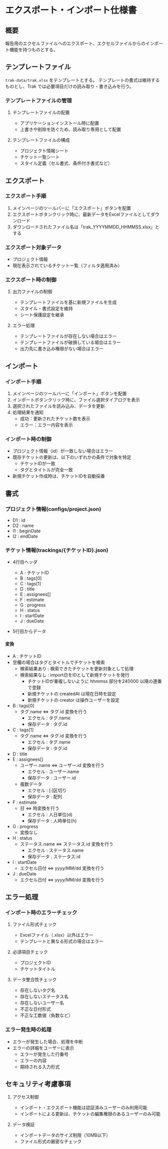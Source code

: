 # エクスポート・インポート仕様書

## 概要

報告用のエクセルファイルへのエクスポート、エクセルファイルからのインポート機能を持つものとする。

## テンプレートファイル

`trak-data/trak.xlsx` をテンプレートとする。
テンプレートの書式は維持するものとし、Trak では必要項目だけの読み取り・書き込みを行う。

### テンプレートファイルの管理

1. テンプレートファイルの配置
   - アプリケーションインストール時に配置
   - 上書きや削除を防ぐため、読み取り専用として配置

2. テンプレートファイルの構成
   - プロジェクト情報シート
   - チケット一覧シート
   - スタイル定義（セル書式、条件付き書式など）

## エクスポート

### エクスポート手順

1. メインページのツールバーに「エクスポート」ボタンを配置
2. エクスポートボタンクリック時に、最新データをExcelファイルとしてダウンロード
3. ダウンロードされたファイル名は「trak_YYYYMMDD_HHMMSS.xlsx」とする

### エクスポート対象データ

- プロジェクト情報
- 現在表示されているチケット一覧（フィルタ適用済み）

### エクスポート時の制御

1. 出力ファイルの制御
   - テンプレートファイルを基に新規ファイルを生成
   - スタイル・書式設定を維持
   - シート保護設定を継承

2. エラー処理
   - テンプレートファイルが存在しない場合はエラー
   - テンプレートファイルが破損している場合はエラー
   - 出力先に書き込み権限がない場合はエラー

## インポート

### インポート手順

1. メインページのツールバーに「インポート」ボタンを配置
2. インポートボタンクリック時に、ファイル選択ダイアログを表示
3. 選択されたファイルを読み込み、データを更新
4. 処理結果を通知
   - 成功：更新されたチケット数を表示
   - エラー：エラー内容を表示

### インポート時の制御

- プロジェクト情報（id）が一致しない場合はエラー
- 既存チケットの更新は、以下のいずれかの条件で対象を特定
  - チケットIDが一致
  - タグとタイトルが完全一致
- 新規チケット作成時は、チケットIDを自動採番

## 書式

### プロジェクト情報(configs/project.json)

- D1 : id
- D2 : name
- I1 : beginDate
- I2 : endDate

### チケット情報(trackings/{チケットID}.json)

- 4行目ヘッダ
  - A : チケットID
  - B : tags[0]
  - C : tags[1]
  - D : title
  - E : assignees[]
  - F : estimate
  - G : progress
  - H : status
  - I : startDate
  - J : dueDate

- 5行目からデータ

#### 変換

- A : チケットID
- 空欄の場合はタグとタイトルでチケットを検索
    - 検索結果あり : 検索できたチケットを更新対象として処理
    - 検索結果なし : import日をIDとして新規チケットを発行
      - チケットIDが重複しないように hhmmss 部分を240000 以降の連番で登録
      - 新規チケットの createdAt は現在日時を設定
      - 新規チケットの creator は操作ユーザーを設定
- B : tags[0]
  - タグ.name ⇔ タグ.id 変換を行う
    - エクセル : タグ.name
    - 保存データ : タグ.id
- C : tags[1]
  - タグ.name ⇔ タグ.id 変換を行う
    - エクセル : タグ.name
    - 保存データ : タグ.id
- D : title
- E : assignees[]
  - ユーザー.name ⇔ ユーザー.id 変換を行う
    - エクセル : ユーザー.name
    - 保存データ : ユーザー.id
  - 複数データ
    - エクセル : [:]区切り
    - 保存データ : 配列
- F : estimate
  - 日 ⇔ 時変換を行う
    - エクセル : 人日単位(d)
    - 保存データ : 人時単位(h)
- G : progress
  - 変換なし
- H : status
  - ステータス.name ⇔ ステータス.id 変換を行う
    - エクセル : ステータス.name
    - 保存データ : ステータス.id
- I : startDate
  - エクセル日付 ⇔ yyyy/MM/dd 変換を行う
- J : dueDate
  - エクセル日付 ⇔ yyyy/MM/dd 変換を行う

## エラー処理

### インポート時のエラーチェック

1. ファイル形式チェック
   - Excelファイル（.xlsx）以外はエラー
   - テンプレートと異なる形式の場合はエラー

2. 必須項目チェック
   - プロジェクトID
   - チケットタイトル

3. データ整合性チェック
   - 存在しないタグ名
   - 存在しないステータス名
   - 存在しないユーザー名
   - 不正な日付形式
   - 不正な工数値（負数など）

### エラー発生時の処理

- エラーが発生した場合、処理を中断
- エラーの詳細をユーザーに表示
  - エラーが発生した行番号
  - エラーの内容
  - 期待される入力形式

## セキュリティ考慮事項

1. アクセス制御
   - インポート・エクスポート機能は認証済みユーザーのみ利用可能
   - インポートによる更新は、チケットの編集権限のあるユーザーのみ可能

2. データ検証
   - インポートデータのサイズ制限（10MB以下）
   - ファイル形式の厳密なチェック
